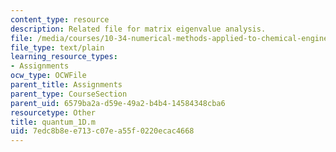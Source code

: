 ```yaml
---
content_type: resource
description: Related file for matrix eigenvalue analysis.
file: /media/courses/10-34-numerical-methods-applied-to-chemical-engineering-fall-2005/7edc8b8ee713c07ea55f0220ecac4668_quantum_1D.m
file_type: text/plain
learning_resource_types:
- Assignments
ocw_type: OCWFile
parent_title: Assignments
parent_type: CourseSection
parent_uid: 6579ba2a-d59e-49a2-b4b4-14584348cba6
resourcetype: Other
title: quantum_1D.m
uid: 7edc8b8e-e713-c07e-a55f-0220ecac4668
---
```

